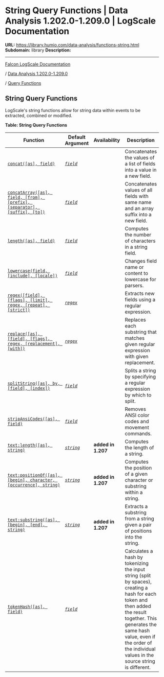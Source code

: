 # String Query Functions | Data Analysis 1.202.0-1.209.0 | LogScale Documentation

**URL:** https://library.humio.com/data-analysis/functions-string.html
**Subdomain:** library
**Description:** 

---

[Falcon LogScale Documentation](https://library.humio.com)

/ [Data Analysis 1.202.0-1.209.0](data-analysis-docs.html)

/ [Query Functions](functions.html)

## String Query Functions

LogScale's string functions allow for string data within events to be extracted, combined or modified. 

**Table: String Query Functions**

Function| Default Argument| Availability| Description  
---|---|---|---  
[`concat([as], field)`](functions-concat.html "concat\(\)")| [_`field`_](functions-concat.html#query-functions-concat-field)|  |  Concatenates the values of a list of fields into a value in a new field.   
[`concatArray([as], field, [from], [prefix], [separator], [suffix], [to])`](functions-concatarray.html "concatArray\(\)")| [_`field`_](functions-concatarray.html#query-functions-concatarray-field)|  |  Concatenates values of all fields with same name and an array suffix into a new field.   
[`length([as], field)`](functions-length.html "length\(\)")| [_`field`_](functions-length.html#query-functions-length-field)|  |  Computes the number of characters in a string field.   
[`lowercase(field, [include], [locale])`](functions-lowercase.html "lowercase\(\)")| [_`field`_](functions-lowercase.html#query-functions-lowercase-field)|  |  Changes field name or content to lowercase for parsers.   
[`regex([field], [flags], [limit], regex, [repeat], [strict])`](functions-regex.html "regex\(\)")| [_`regex`_](functions-regex.html#query-functions-regex-regex)|  |  Extracts new fields using a regular expression.   
[`replace([as], [field], [flags], regex, [replacement], [with])`](functions-replace.html "replace\(\)")| [_`regex`_](functions-replace.html#query-functions-replace-regex)|  |  Replaces each substring that matches given regular expression with given replacement.   
[`splitString([as], by, [field], [index])`](functions-splitstring.html "splitString\(\)")| [_`field`_](functions-splitstring.html#query-functions-splitstring-field)|  |  Splits a string by specifying a regular expression by which to split.   
[`stripAnsiCodes([as], field)`](functions-stripansicodes.html "stripAnsiCodes\(\)")| [_`field`_](functions-stripansicodes.html#query-functions-stripansicodes-field)|  |  Removes ANSI color codes and movement commands.   
[`text:length([as], string)`](functions-text-length.html "text:length\(\)")| [_`string`_](functions-text-length.html#query-functions-text-length-string)| **added in 1.207**|  Computes the length of a string.   
[`text:positionOf([as], [begin], character, [occurrence], string)`](functions-text-positionof.html "text:positionOf\(\)")| [_`string`_](functions-text-positionof.html#query-functions-text-positionof-string)| **added in 1.207**|  Computes the position of a given character or substring within a string.   
[`text:substring([as], [begin], [end], string)`](functions-text-substring.html "text:substring\(\)")| [_`string`_](functions-text-substring.html#query-functions-text-substring-string)| **added in 1.207**|  Extracts a substring from a string given a pair of positions into the string.   
[`tokenHash([as], field)`](functions-tokenhash.html "tokenHash\(\)")| [_`field`_](functions-tokenhash.html#query-functions-tokenhash-field)|  |  Calculates a hash by tokenizing the input string (split by spaces), creating a hash for each token and then added the result together. This generates the same hash value, even if the order of the individual values in the source string is different.
